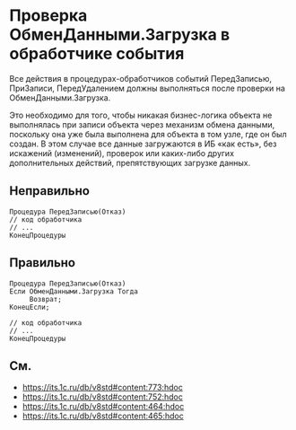 #  Проверка ОбменДанными.Загрузка в обработчике события

Все действия в процедурах-обработчиков событий ПередЗаписью, ПриЗаписи, ПередУдалением должны выполняться после проверки на ОбменДанными.Загрузка.

Это необходимо для того, чтобы никакая бизнес-логика объекта не выполнялась при записи объекта через механизм обмена данными, поскольку она уже была выполнена для объекта в том узле, где он был создан. В этом случае все данные загружаются в ИБ «как есть», без искажений (изменений), проверок или каких-либо других дополнительных действий, препятствующих загрузке данных.


## Неправильно

```bsl
Процедура ПередЗаписью(Отказ)
// код обработчика
// ...
КонецПроцедуры
```

## Правильно

```bsl
Процедура ПередЗаписью(Отказ)
Если ОбменДанными.Загрузка Тогда
     Возврат;
КонецЕсли;

// код обработчика
// ...
КонецПроцедуры
```

## См.

- https://its.1c.ru/db/v8std#content:773:hdoc
- https://its.1c.ru/db/v8std#content:752:hdoc
- https://its.1c.ru/db/v8std#content:464:hdoc
- https://its.1c.ru/db/v8std#content:465:hdoc